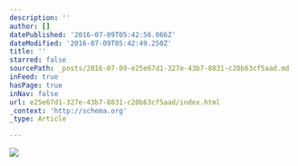 ```yaml
---
description: ''
author: []
datePublished: '2016-07-09T05:42:56.066Z'
dateModified: '2016-07-09T05:42:49.250Z'
title: ''
starred: false
sourcePath: _posts/2016-07-09-e25e67d1-327e-43b7-8831-c20b63cf5aad.md
inFeed: true
hasPage: true
inNav: false
url: e25e67d1-327e-43b7-8831-c20b63cf5aad/index.html
_context: 'http://schema.org'
_type: Article

---
```

![](https://the-grid-user-content.s3-us-west-2.amazonaws.com/74653f49-2010-4e47-8881-2fd46dc69cce.jpg)